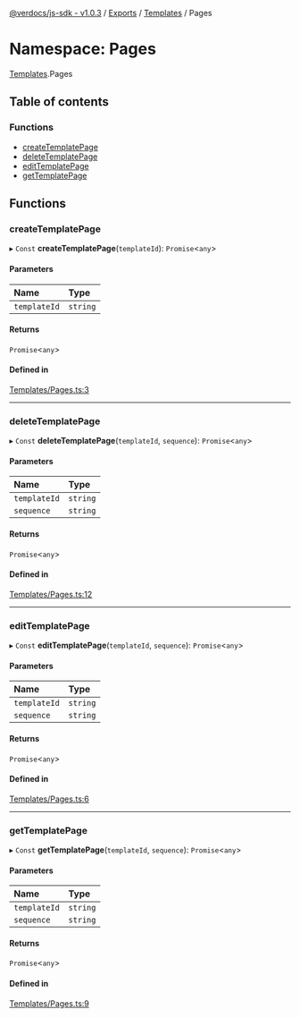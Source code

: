 [@verdocs/js-sdk - v1.0.3](../README.md) / [Exports](../modules.md) / [Templates](Templates.md) / Pages

# Namespace: Pages

[Templates](Templates.md).Pages

## Table of contents

### Functions

- [createTemplatePage](Templates.Pages.md#createtemplatepage)
- [deleteTemplatePage](Templates.Pages.md#deletetemplatepage)
- [editTemplatePage](Templates.Pages.md#edittemplatepage)
- [getTemplatePage](Templates.Pages.md#gettemplatepage)

## Functions

### createTemplatePage

▸ `Const` **createTemplatePage**(`templateId`): `Promise`<`any`\>

#### Parameters

| Name | Type |
| :------ | :------ |
| `templateId` | `string` |

#### Returns

`Promise`<`any`\>

#### Defined in

[Templates/Pages.ts:3](https://github.com/Verdocs/js-sdk/blob/main/src/Templates/Pages.ts#L3)

___

### deleteTemplatePage

▸ `Const` **deleteTemplatePage**(`templateId`, `sequence`): `Promise`<`any`\>

#### Parameters

| Name | Type |
| :------ | :------ |
| `templateId` | `string` |
| `sequence` | `string` |

#### Returns

`Promise`<`any`\>

#### Defined in

[Templates/Pages.ts:12](https://github.com/Verdocs/js-sdk/blob/main/src/Templates/Pages.ts#L12)

___

### editTemplatePage

▸ `Const` **editTemplatePage**(`templateId`, `sequence`): `Promise`<`any`\>

#### Parameters

| Name | Type |
| :------ | :------ |
| `templateId` | `string` |
| `sequence` | `string` |

#### Returns

`Promise`<`any`\>

#### Defined in

[Templates/Pages.ts:6](https://github.com/Verdocs/js-sdk/blob/main/src/Templates/Pages.ts#L6)

___

### getTemplatePage

▸ `Const` **getTemplatePage**(`templateId`, `sequence`): `Promise`<`any`\>

#### Parameters

| Name | Type |
| :------ | :------ |
| `templateId` | `string` |
| `sequence` | `string` |

#### Returns

`Promise`<`any`\>

#### Defined in

[Templates/Pages.ts:9](https://github.com/Verdocs/js-sdk/blob/main/src/Templates/Pages.ts#L9)
